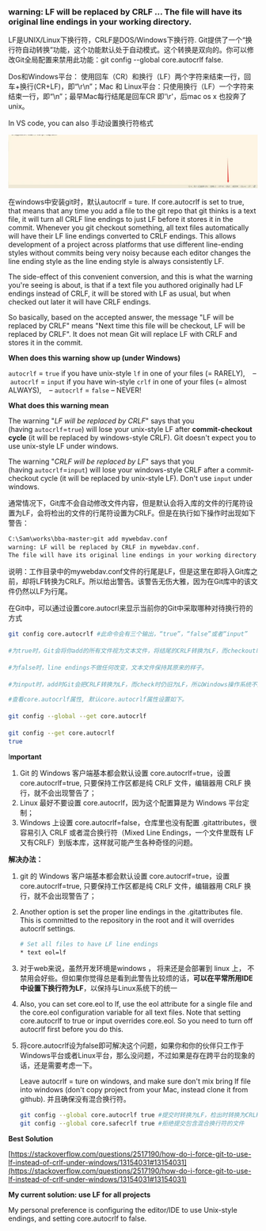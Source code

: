### warning: LF will be replaced by CRLF ... The file will have its original line endings in your working directory.

LF是UNIX/Linux下换行符，CRLF是DOS/Windows下换行符. Git提供了一个“换行符自动转换”功能，这个功能默认处于自动模式。这个转换是双向的。你可以修改Git全局配置来禁用此功能：git config --global core.autocrlf false. 

Dos和Windows平台： 使用回车（CR）和换行（LF）两个字符来结束一行，回车+换行(CR+LF)，即“\r\n”；Mac 和 Linux平台：只使用换行（LF）一个字符来结束一行，即“\n”；最早Mac每行结尾是回车CR 即'\r'，后mac os x 也投奔了 unix。

In VS code, you can also 手动设置换行符格式

![vscode settings](imgs/lf.png)

在windows中安装git时，默认autocrlf = ture. If core.autocrlf is set to true, that means that any time you add a file to the git repo that git thinks is a text file, it will turn all CRLF line endings to just LF before it stores it in the commit. Whenever you git checkout something, all text files automatically will have their LF line endings converted to CRLF endings. This allows development of a project across platforms that use different line-ending styles without commits being very noisy because each editor changes the line ending style as the line ending style is always consistently LF.

The side-effect of this convenient conversion, and this is what the warning you're seeing is about, is that if a text file you authored originally had LF endings instead of CRLF, it will be stored with LF as usual, but when checked out later it will have CRLF endings.

So basically, based on the accepted answer, the message "LF will be replaced by CRLF" means "Next time this file will be checkout, LF will be replaced by CRLF". It does not mean Git will replace LF with CRLF and stores it in the commit.

**When does this warning show up (under Windows)**

`autocrlf` = `true` if you have unix-style `lf` in one of your files (= RARELY),    – `autocrlf` = `input` if you have win-style `crlf` in one of your files (= almost ALWAYS),    – `autocrlf` = `false` – NEVER!

**What does this warning mean**

The warning "*LF will be replaced by CRLF*" says that you (having `autocrlf`=`true`) will lose your unix-style LF after **commit-checkout cycle** (it will be replaced by windows-style CRLF). Git doesn't expect you to use unix-style LF under windows.

The warning "*CRLF will be replaced by LF*" says that you (having `autocrlf`=`input`) will lose your windows-style CRLF after a commit-checkout cycle (it will be replaced by unix-style LF). Don't use `input` under windows.

通常情况下，Git库不会自动修改文件内容，但是默认会将入库的文件的行尾符设置为LF，会将检出的文件的行尾符设置为CRLF。但是在执行如下操作时出现如下警告：

```bash
C:\Sam\works\bba-master>git add mywebdav.conf
warning: LF will be replaced by CRLF in mywebdav.conf.
The file will have its original line endings in your working directory.
```

说明：工作目录中的mywebdav.conf文件的行尾是LF，但是这里在即将入Git库之前，却将LF转换为CRLF。所以给出警告。该警告无伤大雅，因为在Git库中的该文件仍然以LF为行尾。

在Git中，可以通过设置core.autocrl来显示当前你的Git中采取哪种对待换行符的方式

```bash
git config core.autocrlf #此命令会有三个输出，“true”，“false”或者“input”

#为true时，Git会将你add的所有文件视为文本文件，将结尾的CRLF转换为LF，而checkout时会再将文件的LF格式转为CRLF格式。

#为false时，line endings不做任何改变，文本文件保持其原来的样子。

#为input时，add时Git会把CRLF转换为LF，而check时仍旧为LF，所以Windows操作系统不建议设置此值。
```

```bash
#查看core.autocrlf属性, 默认core.autocrlf属性设置如下。

git config --global --get core.autocrlf

git config --get core.autocrlf
true
```

I**mportant**

1. Git 的 Windows 客户端基本都会默认设置 core.autocrlf=true，设置core.autocrlf=true, 只要保持工作区都是纯 CRLF 文件，编辑器用 CRLF 换行，就不会出现警告了；
2. Linux 最好不要设置 core.autocrlf，因为这个配置算是为 Windows 平台定制；
3. Windows 上设置 core.autocrlf=false，仓库里也没有配置 .gitattributes，很容易引入 CRLF 或者混合换行符（Mixed Line Endings，一个文件里既有 LF 又有CRLF）到版本库，这样就可能产生各种奇怪的问题。

**解决办法：**

1. git 的 Windows 客户端基本都会默认设置 core.autocrlf=true，设置core.autocrlf=true, 只要保持工作区都是纯 CRLF 文件，编辑器用 CRLF 换行，就不会出现警告了；
2. Another option is set the proper line endings in the .gitattributes file. This is committed to the repository in the root and it will overrides autocrlf settings.
    
    ```bash
    # Set all files to have LF line endings
    * text eol=lf
    ```
    
3. 对于web来说，虽然开发环境是windows ， 将来还是会部署到 linux 上， 不禁用会好些。但如果你觉得总是看到此警告比较烦的话，**可以在平常所用IDE中设置下换行符为LF**，以保持与Linux系统下的统一
4. Also, you can set core.eol to lf, use the eol attribute for a single file and the core.eol configuration variable for all text files. Note that setting core.autocrlf to true or input overrides core.eol. So you need to turn off autocrlf first before you do this.
5. 将core.autocrlf设为false即可解决这个问题，如果你和你的伙伴只工作于Windows平台或者Linux平台，那么没问题，不过如果是存在跨平台的现象的话，还是需要考虑一下。
    
    Leave autocrlf = ture on windows, and make sure don't mix bring lf file into windows (don't copy project from your Mac, instead clone it from github). 并且确保没有混合换行符。
    
    ```bash
    git config --global core.autocrlf true #提交时转换为LF，检出时转换为CRLF
    git config --global core.safecrlf true #拒绝提交包含混合换行符的文件
    ```
    

**Best Solution**

[https://stackoverflow.com/questions/2517190/how-do-i-force-git-to-use-lf-instead-of-crlf-under-windows/13154031#13154031](https://stackoverflow.com/questions/2517190/how-do-i-force-git-to-use-lf-instead-of-crlf-under-windows/13154031#13154031)

**My current solution: use LF for all projects**

My personal preference is configuring the editor/IDE to use Unix-style endings, and setting core.autocrlf to false.
